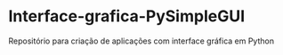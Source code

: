 # Interface-grafica-PySimpleGUI
 Repositório para criação de aplicações com interface gráfica em Python
